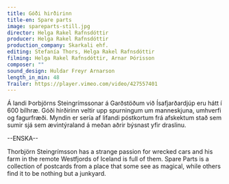 ```yaml
---
title: Góði hirðirinn
title-en: Spare parts
image: spareparts-still.jpg
director: Helga Rakel Rafnsdóttir
producer: Helga Rakel Rafnsdóttir
production_company: Skarkali ehf.
editing: Stefanía Thors, Helga Rakel Rafnsdóttir
filming: Helga Rakel Rafnsdóttir, Arnar Þórisson
composer: ""
sound_design: Huldar Freyr Arnarson
length_in_min: 48
Trailer: https://player.vimeo.com/video/427557401
---
```

Á landi Þorbjörns Steingrímssonar á Garðstöðum við Ísafjarðardjúp eru hátt í 600 bílhræ. Góði hirðirinn veltir upp spurningum um manneskjuna, umhverfi og fagurfræði. Myndin er sería af lifandi póstkortum frá afskektum stað sem sumir sjá sem ævintýraland á meðan aðrir býsnast yfir draslinu.

\--ENSKA--

Thorbjörn Steingrímsson has a strange passion for wrecked cars and his farm in the remote Westfjords of Iceland is full of them. Spare Parts is a collection of postcards from a place that some see as magical, while others find it to be nothing but a junkyard.